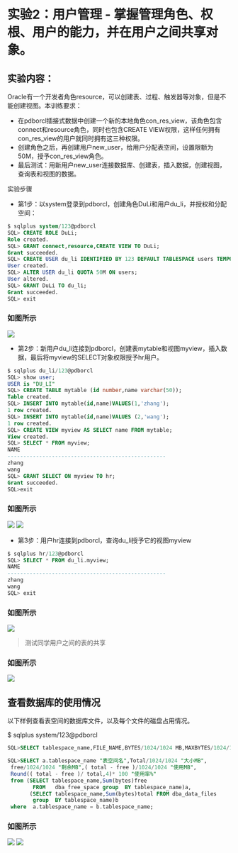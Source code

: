 # 实验2：用户管理 - 掌握管理角色、权根、用户的能力，并在用户之间共享对象。

## 实验内容：
Oracle有一个开发者角色resource，可以创建表、过程、触发器等对象，但是不能创建视图。本训练要求：
- 在pdborcl插接式数据中创建一个新的本地角色con_res_view，该角色包含connect和resource角色，同时也包含CREATE VIEW权限，这样任何拥有con_res_view的用户就同时拥有这三种权限。
- 创建角色之后，再创建用户new_user，给用户分配表空间，设置限额为50M，授予con_res_view角色。
- 最后测试：用新用户new_user连接数据库、创建表，插入数据，创建视图，查询表和视图的数据。


实验步骤
- 第1步：以system登录到pdborcl，创建角色DuLi和用户du_li，并授权和分配空间：

```sql
$ sqlplus system/123@pdborcl
SQL> CREATE ROLE DuLi;
Role created.
SQL> GRANT connect,resource,CREATE VIEW TO DuLi;
Grant succeeded.
SQL> CREATE USER du_li IDENTIFIED BY 123 DEFAULT TABLESPACE users TEMPORARY TABLESPACE temp;
User created.
SQL> ALTER USER du_li QUOTA 50M ON users;
User altered.
SQL> GRANT DuLi TO du_li;
Grant succeeded.
SQL> exit
```

### 如图所示
![](https://github.com/03DuLi/oracle/blob/master/test2/2.png)

- 第2步：新用户du_li连接到pdborcl，创建表mytable和视图myview，插入数据，最后将myview的SELECT对象权限授予hr用户。

```sql
$ sqlplus du_li/123@pdborcl
SQL> show user;
USER is "DU_LI"
SQL> CREATE TABLE mytable (id number,name varchar(50));
Table created.
SQL> INSERT INTO mytable(id,name)VALUES(1,'zhang');
1 row created.
SQL> INSERT INTO mytable(id,name)VALUES (2,'wang');
1 row created.
SQL> CREATE VIEW myview AS SELECT name FROM mytable;
View created.
SQL> SELECT * FROM myview;
NAME
--------------------------------------------------
zhang
wang
SQL> GRANT SELECT ON myview TO hr;
Grant succeeded.
SQL>exit
```
### 如图所示
![](https://github.com/03DuLi/oracle/blob/master/test2/3.png)
![](https://github.com/03DuLi/oracle/blob/master/test2/4.png)
- 第3步：用户hr连接到pdborcl，查询du_li授予它的视图myview

```sql
$ sqlplus hr/123@pdborcl
SQL> SELECT * FROM du_li.myview;
NAME
--------------------------------------------------
zhang
wang
SQL> exit
```
### 如图所示
![](https://github.com/03DuLi/oracle/blob/master/test2/5.png)
> 测试同学用户之间的表的共享
### 如图所示
![](https://github.com/03DuLi/oracle/blob/master/test2/8.png)

## 查看数据库的使用情况

以下样例查看表空间的数据库文件，以及每个文件的磁盘占用情况。

$ sqlplus system/123@pdborcl
```sql
SQL>SELECT tablespace_name,FILE_NAME,BYTES/1024/1024 MB,MAXBYTES/1024/1024 MAX_MB,autoextensible FROM dba_data_files  WHERE  tablespace_name='USERS';

SQL>SELECT a.tablespace_name "表空间名",Total/1024/1024 "大小MB",
 free/1024/1024 "剩余MB",( total - free )/1024/1024 "使用MB",
 Round(( total - free )/ total,4)* 100 "使用率%"
 from (SELECT tablespace_name,Sum(bytes)free
        FROM   dba_free_space group  BY tablespace_name)a,
       (SELECT tablespace_name,Sum(bytes)total FROM dba_data_files
        group  BY tablespace_name)b
 where  a.tablespace_name = b.tablespace_name;
```

### 如图所示
![](https://github.com/03DuLi/oracle/blob/master/test2/6.png)
![](https://github.com/03DuLi/oracle/blob/master/test2/7.png)

